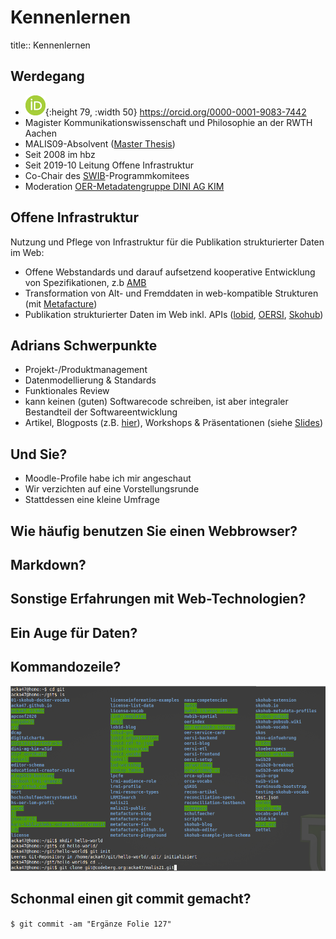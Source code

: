 # Kennenlernen
title:: Kennenlernen
## Werdegang
* ![ORCIDiD_icon32x32.gif](../assets/ORCIDiD_icon32x32_1633939078853_0.gif){:height 79, :width 50} https://orcid.org/0000-0001-9083-7442 
* Magister Kommunikationswissenschaft und Philosophie an der RWTH Aachen
* MALIS09-Absolvent ([Master Thesis](http://eprints.rclis.org/16175/))
* Seit 2008 im hbz
* Seit 2019-10 Leitung Offene Infrastruktur
* Co-Chair des [SWIB](https://swib.org)-Programmkomitees
* Moderation [OER-Metadatengruppe DINI AG KIM](https://wiki.dnb.de/display/DINIAGKIM/OER-Metadatengruppe)
## Offene Infrastruktur
Nutzung und Pflege von Infrastruktur für die Publikation strukturierter Daten im Web:
* Offene Webstandards und darauf aufsetzend kooperative Entwicklung von Spezifikationen, z.b [AMB](https://dini-ag-kim.github.io/lrmi-profile/draft/)
* Transformation von Alt- und Fremddaten in web-kompatible Strukturen (mit [Metafacture](https://metafacture.org))
* Publikation strukturierter Daten im Web inkl. APIs ([lobid](https://lobid.org), [OERSI](https://oersi.de), [Skohub](https://skohub.io))
## Adrians Schwerpunkte
* Projekt-/Produktmanagement
* Datenmodellierung & Standards
* Funktionales Review
* kann keinen (guten) Softwarecode schreiben, ist aber integraler Bestandteil der Softwareentwicklung
* Artikel, Blogposts (z.B. [hier](https://blog.lobid.org/)), Workshops & Präsentationen (siehe [Slides](https://slides.lobid.org/))
## Und Sie?
* Moodle-Profile habe ich mir angeschaut
* Wir verzichten auf eine Vorstellungsrunde
* Stattdessen eine kleine Umfrage
## Wie häufig benutzen Sie einen Webbrowser?
## Markdown?
## Sonstige Erfahrungen mit Web-Technologien?
## Ein Auge für Daten?
## Kommandozeile?
![cli.png](../assets/cli_1633953760654_0.png)
## Schonmal einen git commit gemacht?
`$ git commit -am "Ergänze Folie 127"`